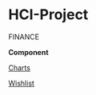 # HCI-Project
FINANCE

**Component**


[Charts](https://330finance.github.io/HCI-Project/charts.html)

[Wishlist](https://330finance.github.io/HCI-Project/wishlist.html)
